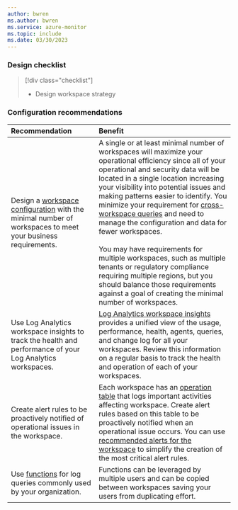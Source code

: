 ```yaml
---
author: bwren
ms.author: bwren
ms.service: azure-monitor
ms.topic: include
ms.date: 03/30/2023
---
```


### Design checklist

> [!div class="checklist"]
> - Design workspace strategy

### Configuration recommendations

| Recommendation | Benefit |
|:---|:---|
| Design a [workspace configuration](../logs/workspace-design.md) with the minimal number of workspaces to meet your business requirements. | A single or at least minimal number of workspaces will maximize your operational efficiency since all of your operational and security data will be located in a single location increasing your visibility into potential issues and making patterns easier to identify. You minimize your requirement for [cross-workspace queries](../logs/cross-workspace-query.md) and need to manage the configuration and data for fewer workspaces.<br><br>You may have requirements for multiple workspaces, such as multiple tenants or regulatory compliance requiring multiple regions, but you should balance those requirements against a goal of creating the minimal number of workspaces. |
| Use Log Analytics workspace insights to track the health and performance of your Log Analytics workspaces.  | [Log Analytics workspace insights](../logs/workspace-design.md) provides a unified view of the usage, performance, health, agents, queries, and change log for all your workspaces. Review this information on a regular basis to track the health and operation of each of your workspaces. |
| Create alert rules to be proactively notified of operational issues in the workspace. | Each workspace has an [operation table](../logs/monitor-workspace.md) that logs important activities affecting workspace. Create alert rules based on this table to be proactively notified when an operational issue occurs. You can use [recommended alerts for the workspace](../logs/log-analytics-workspace-health.md) to simplify the creation of the most critical alert rules. |
| Use [functions](../logs/functions.md#create-a-function) for log queries commonly used by your organization. | Functions can be leveraged by multiple users and can be copied between workspaces saving your users from duplicating effort. |


